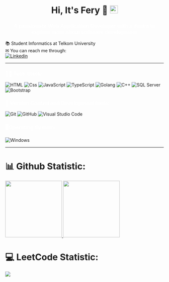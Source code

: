<h1 align="center">
  Hi, It's Fery 👋 <img src="https://media.giphy.com/media/hvRJCLFzcasrR4ia7z/giphy.gif" width="25px" height="25px">
</h1>
<h3 align="center" style="color: white;">
  A passionate Web Application Developer with a desire to explore more about software development
</h3>
📚 Student Informatics at Telkom University <br>
✉ You can reach me through: <br>
<a href="https://www.linkedin.com/in/feryandika/">
  <img
    alt="Linkedin"
    src="https://img.shields.io/badge/linkedin-0077B5?logo=linkedin&logoColor=white&style=flat"
  />
</a>
<hr>
<h3 style="color: white">👨‍💻 Tech Stack:</h3>
<p>
  <img alt="HTML" src="https://img.shields.io/badge/HTML-E34F26?logo=html5&logoColor=white&style=flat" />
  <img alt="Css" src="https://img.shields.io/badge/CSS-1572B6?logo=css3&logoColor=white&style=flat" />
  <img alt="JavaScript" src="https://img.shields.io/badge/JavaScript-F7DF1E?logo=javascript&logoColor=white&style=flat" />
  <img alt="TypeScript" src="https://img.shields.io/badge/Node.js-339933?logo=node.js&logoColor=white&style=flat" />
  <img alt="Golang" src="https://img.shields.io/badge/Go-00ADD8?logo=go&logoColor=white&style=flat" />
  <img alt="C++" src="https://img.shields.io/badge/C++-00599C?logo=c%2B%2B&logoColor=white&style=flat" />
  <img alt="SQL Server" src="https://img.shields.io/badge/SQL Server-CC2927?logo=microsoft+sql+server&logoColor=white&style=flat" />
  <img alt="Bootstrap" src="https://img.shields.io/badge/Bootstrap-7952B3?&logo=bootstrap&logoColor=white&style=flat"/>
</p>

<h3 style="color: white">💾 Version Control and Development tools:</h3>
<p>
  <img alt="Git" src="https://img.shields.io/badge/Git-F05032?logo=git&logoColor=white&style=flat" />
  <img alt="GitHub" src="https://img.shields.io/badge/GitHub-181717?logo=github&logoColor=white&style=flat" />
  <img alt="Visual Studio Code" src="https://img.shields.io/badge/Visual Studio Code-007ACC?logo=visual+studio+code&logoColor=white&style=flat" />
</p>

<h3 style="color: white">🖥Operating System:</h3>
<p>
  <img alt="Windows" src="https://img.shields.io/badge/Windows-0078D6?logo=windows&logoColor=white&style=flat" />
</p>
<hr>

# 📊 Github Statistic:
<p align="left">
<a href="https://github.com/feryndka">
  <img height="180em" src="https://github-readme-stats-eight-theta.vercel.app/api?username=feryndka&show_icons=true&theme=algolia&include_all_commits=true&count_private=true"/>
  <img height="180em" src="https://github-readme-stats-eight-theta.vercel.app/api/top-langs/?username=feryndka&layout=compact&theme=algolia"/>
</a>
</p>

# 💻 LeetCode Statistic:
![](https://leetcard.jacoblin.cool/feryndka?animation=true)
